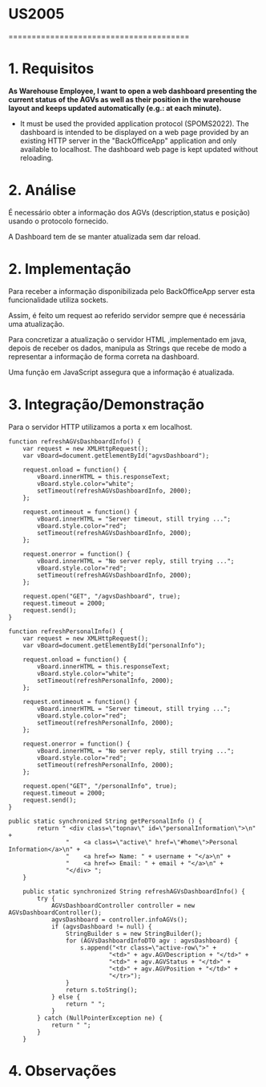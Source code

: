 # US2005
=======================================


# 1. Requisitos

**As Warehouse Employee, I want to open a web dashboard presenting the current status of the AGVs as well as their position in the warehouse layout and keeps updated automatically (e.g.: at each minute).**

* It must be used the provided application protocol (SPOMS2022). The dashboard is intended to be displayed on a web page provided by an existing HTTP server in the "BackOfficeApp" application and only available to localhost. The dashboard web page is kept updated without reloading.

# 2. Análise

É necessário obter a informação dos AGVs (description,status e posição) usando o protocolo fornecido.

A Dashboard tem de se manter atualizada sem dar reload.

# 2. Implementação

Para receber a informação disponibilizada pelo BackOfficeApp server esta funcionalidade utiliza sockets.

Assim, é feito um request ao referido servidor sempre que é necessária uma atualização.

Para concretizar a atualização o servidor HTML ,implementado em java, depois de receber os dados, manipula as Strings que recebe de modo a representar a informação de forma correta na dashboard.

Uma função em JavaScript assegura que a informação é atualizada.

# 3. Integração/Demonstração

Para o servidor HTTP utilizamos a porta x em localhost.

```
function refreshAGVsDashboardInfo() {
    var request = new XMLHttpRequest();
    var vBoard=document.getElementById("agvsDashboard");

    request.onload = function() {
        vBoard.innerHTML = this.responseText;
        vBoard.style.color="white";
        setTimeout(refreshAGVsDashboardInfo, 2000);
    };

    request.ontimeout = function() {
        vBoard.innerHTML = "Server timeout, still trying ...";
        vBoard.style.color="red";
        setTimeout(refreshAGVsDashboardInfo, 2000);
    };

    request.onerror = function() {
        vBoard.innerHTML = "No server reply, still trying ...";
        vBoard.style.color="red";
        setTimeout(refreshAGVsDashboardInfo, 2000);
    };

    request.open("GET", "/agvsDashboard", true);
    request.timeout = 2000;
    request.send();
}

function refreshPersonalInfo() {
    var request = new XMLHttpRequest();
    var vBoard=document.getElementById("personalInfo");

    request.onload = function() {
        vBoard.innerHTML = this.responseText;
        vBoard.style.color="white";
        setTimeout(refreshPersonalInfo, 2000);
    };

    request.ontimeout = function() {
        vBoard.innerHTML = "Server timeout, still trying ...";
        vBoard.style.color="red";
        setTimeout(refreshPersonalInfo, 2000);
    };

    request.onerror = function() {
        vBoard.innerHTML = "No server reply, still trying ...";
        vBoard.style.color="red";
        setTimeout(refreshPersonalInfo, 2000);
    };

    request.open("GET", "/personalInfo", true);
    request.timeout = 2000;
    request.send();
}

public static synchronized String getPersonalInfo () {
        return " <div class=\"topnav\" id=\"personalInformation\">\n" +
                "    <a class=\"active\" href=\"#home\">Personal Information</a>\n" +
                "    <a href=> Name: " + username + "</a>\n" +
                "    <a href=> Email: " + email + "</a>\n" +
                "</div> ";
    }

    public static synchronized String refreshAGVsDashboardInfo() {
        try {
            AGVsDashboardController controller = new AGVsDashboardController();
            agvsDashboard = controller.infoAGVs();
            if (agvsDashboard != null) {
                StringBuilder s = new StringBuilder();
                for (AGVsDashboardInfoDTO agv : agvsDashboard) {
                    s.append("<tr class=\"active-row\">" +
                            "<td>" + agv.AGVDescription + "</td>" +
                            "<td>" + agv.AGVStatus + "</td>" +
                            "<td>" + agv.AGVPosition + "</td>" +
                            "</tr>");
                }
                return s.toString();
            } else {
                return " ";
            }
        } catch (NullPointerException ne) {
            return " ";
        }
    }
```

# 4. Observações





